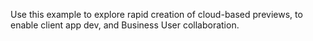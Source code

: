 Use this example to explore rapid creation of cloud-based previews,
to enable client app dev, 
and Business User collaboration.